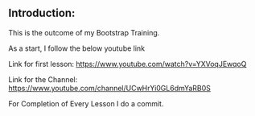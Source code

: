 Introduction:
--------------
This is the outcome of my Bootstrap Training.

As a start, I follow the below youtube link

Link for first lesson:
https://www.youtube.com/watch?v=YXVoqJEwqoQ

Link for the Channel:
https://www.youtube.com/channel/UCwHrYi0GL6dmYaRB0S

For Completion of Every Lesson I do a commit.
